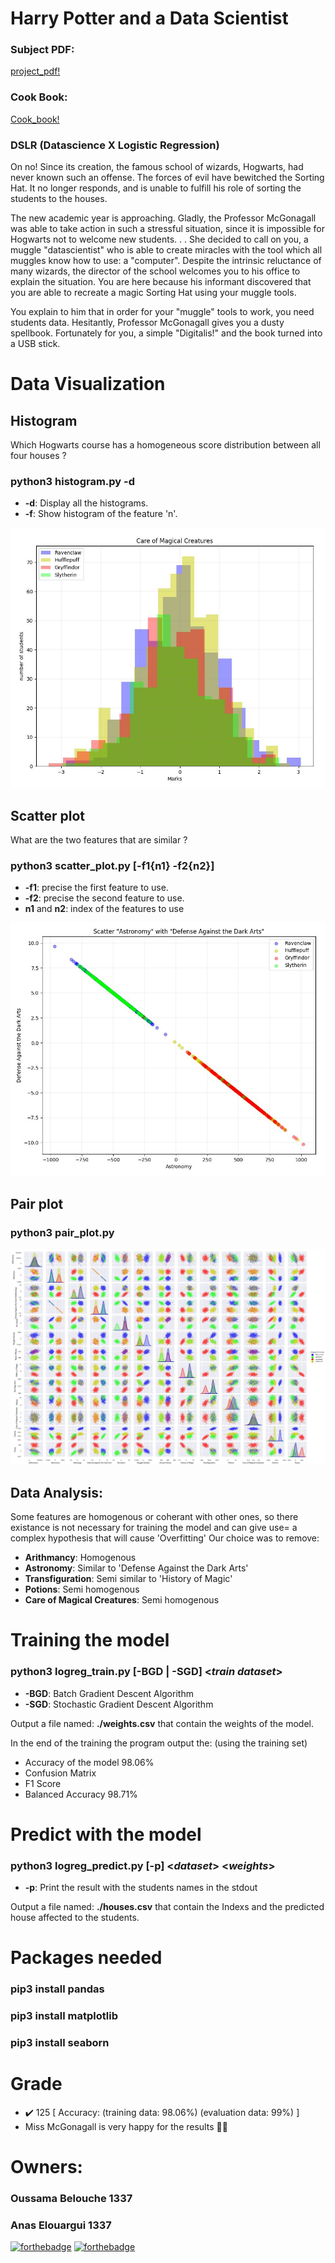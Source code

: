 # Harry Potter and a Data Scientist

### Subject PDF:
[project_pdf!](https://github.com/XD-OB/DSLR/blob/master/ressources/subject.en.pdf)

### Cook Book:
[Cook_book!](https://github.com/XD-OB/DSLR/blob/master/ressources/nootboot.ipynb)

### DSLR (Datascience X Logistic Regression)

On no! Since its creation, the famous school of wizards, Hogwarts, had never known such an offense. The forces of evil have bewitched the Sorting Hat.
It no longer responds, and is unable to fulfill his role of sorting the students to the houses.

The new academic year is approaching. Gladly, the Professor McGonagall was able to take action in such a stressful situation, since it is impossible for Hogwarts not to welcome new students. . . She decided to call on you, a muggle "datascientist" who is able to create miracles with the tool which all muggles know how to use: a "computer".
Despite the intrinsic reluctance of many wizards, the director of the school welcomes you to his office to explain the situation. You are here because his informant discovered
that you are able to recreate a magic Sorting Hat using your muggle tools.

You explain to him that in order for your "muggle" tools to work, you need students data. Hesitantly, Professor McGonagall gives you a dusty spellbook. Fortunately for you, a simple "Digitalis!" and the book turned into a USB stick.

# Data Visualization
## Histogram
Which Hogwarts course has a homogeneous score distribution between all four houses ?

### python3 histogram.py -d
*   **-d**: Display all the histograms.
*   **-f**: Show histogram of the feature 'n'.

![Screen Shot 1](https://github.com/XD-OB/DSLR/blob/master/ressources/hist.JPG)

## Scatter plot
What are the two features that are similar ?

### python3 scatter_plot.py [-f1{n1}  -f2{n2}]
*   **-f1**: precise the first feature to use.
*   **-f2**: precise the second feature to use.
*   **n1** and **n2**: index of the features to use

![Screen Shot 2](https://github.com/XD-OB/DSLR/blob/master/ressources/scatter.JPG)


## Pair plot
### python3 pair_plot.py

![Screen Shot 3](https://github.com/XD-OB/DSLR/blob/master/ressources/pplot.JPG)


## Data Analysis:

Some features are homogenous or coherant with other ones, so there existance is not necessary for training the model and can give use= a complex hypothesis that will cause 'Overfitting' Our choice was to remove:
- **Arithmancy**: Homogenous
- **Astronomy**:  Similar to 'Defense Against the Dark Arts'
- **Transfiguration**:  Semi similar to 'History of Magic'
- **Potions**:  Semi homogenous
- **Care of Magical Creatures**:  Semi homogenous


# Training the model

### python3 logreg_train.py [-BGD | -SGD] <_train dataset_>
*   **-BGD**: Batch Gradient Descent Algorithm
*   **-SGD**: Stochastic Gradient Descent Algorithm

Output a file named: **./weights.csv** that contain the weights of the model.

In the end of the training the program output the: (using the training set)
- Accuracy of the model 98.06% 
- Confusion Matrix
- F1 Score
- Balanced Accuracy 98.71%


# Predict with the model

### python3 logreg_predict.py [-p] <_dataset_> <_weights_>
*   **-p**: Print the result with the students names in the stdout

Output a file named: **./houses.csv** that contain the Indexs and the predicted house affected to the students.


# Packages needed
### pip3 install pandas
### pip3 install matplotlib
### pip3 install seaborn

# Grade
- ✔️ 125   [ Accuracy: (training data: 98.06%) (evaluation data: 99%) ]
- Miss McGonagall is very happy for the results 🎉🥳

# Owners:
### Oussama Belouche 1337
### Anas Elouargui   1337

[![forthebadge](https://forthebadge.com/images/badges/made-with-python.svg)](https://forthebadge.com)
[![forthebadge](https://forthebadge.com/images/badges/built-with-love.svg)](https://forthebadge.com)
